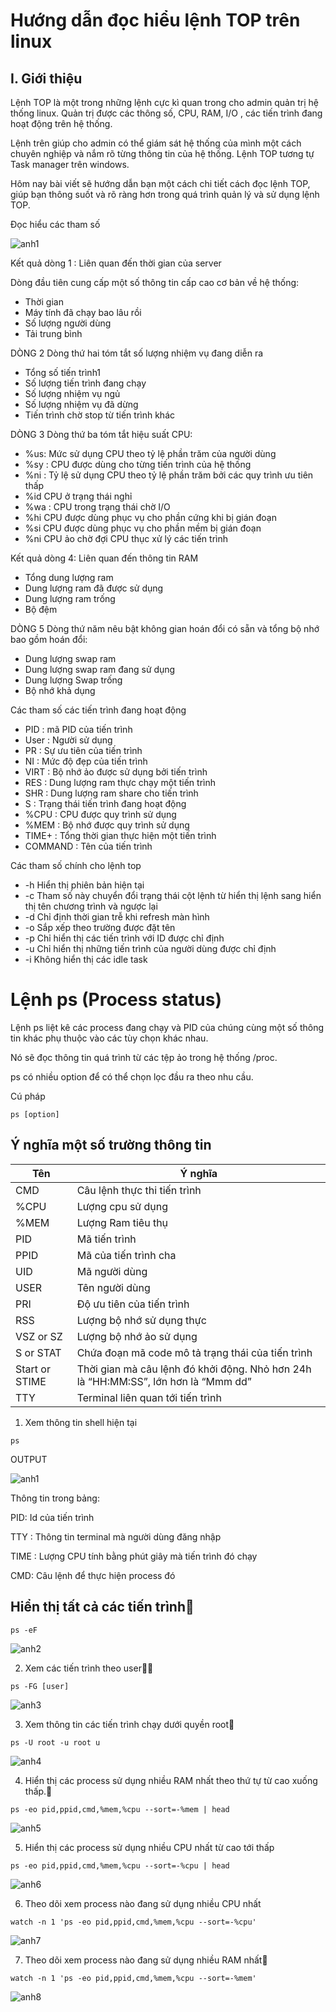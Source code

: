 # Hướng dẫn đọc hiểu lệnh TOP trên linux

## I. Giới thiệu
Lệnh TOP là một trong những lệnh cực kì quan trong cho admin quản trị hệ thống linux. Quản trị được các thông số, CPU, RAM, I/O , các tiến trình đang hoạt động trên hệ thống.

Lệnh trên giúp cho admin có thể giám sát hệ thống của mình một cách chuyên nghiệp và nắm rõ từng thông tin của hệ thống. Lệnh TOP tương tự Task manager trên windows. 

Hôm nay bài viết sẽ hướng dẫn bạn một cách chi tiết cách đọc lệnh TOP, giúp bạn thông suốt và rõ ràng hơn trong quá trình quản lý và sử dụng lệnh TOP.

Đọc hiểu các tham số

![anh1](https://image.prntscr.com/image/dL-YQZjJQ5_Of0bFOt_G0g.png)

Kết quả dòng 1 : Liên quan đến thời gian của server

Dòng đầu tiên cung cấp một số thông tin cấp cao cơ bản về hệ thống:

- Thời gian
- Máy tính đã chạy bao lâu rồi
- Số lượng người dùng
- Tải trung bình

DÒNG 2
Dòng thứ hai tóm tắt số lượng nhiệm vụ đang diễn ra

- Tổng số tiến trình1
- Số lượng tiến trình đang chạy
- Số lượng nhiệm vụ ngủ
- Số lượng nhiệm vụ đã dừng
- Tiến trình chờ stop từ tiến trình khác

DÒNG 3
Dòng thứ ba tóm tắt hiệu suất CPU:

- %us: Mức sử dụng CPU theo tỷ lệ phần trăm của người dùng
- %sy : CPU được dùng cho từng tiến trình của hệ thống
- %ni : Tỷ lệ sử dụng CPU theo tỷ lệ phần trăm bởi các quy trình ưu tiên thấp
- %id CPU ở trạng thái nghỉ
- %wa : CPU trong trạng thái chờ I/O
- %hi CPU được dùng phục vụ cho phần cứng khi bị gián đoạn
- %si CPU được dùng phục vụ cho phần mềm bị gián đoạn
- %ni CPU ảo chờ đợi CPU thục xử lý các tiến trình

Kết quả dòng 4: Liên quan đến thông tin RAM

- Tổng dung lượng ram
-  Dung lượng ram đã được sử dụng
- Dung lượng ram trống
- Bộ đệm

DÒNG 5
Dòng thứ năm nêu bật không gian hoán đổi có sẵn và tổng bộ nhớ bao gồm hoán đổi:

- Dung lượng swap ram
- Dung lượng swap ram đang sử dụng 
- Dung lượng Swap trống
- Bộ nhớ khả dụng

Các tham số các tiến trình đang hoạt động

- PID : mã PID của tiến trình
- User : Người sử dụng
- PR : Sự ưu tiên của tiến trình
- NI : Mức độ đẹp của tiến trình
- VIRT : Bộ nhớ ảo được sử dụng bởi tiến trình
- RES : Dung lượng ram thực chạy một tiến trình
- SHR : Dung lượng ram share cho tiến trình
- S : Trạng thái tiến trình đang hoạt động
- %CPU : CPU được quy trình sử dụng 
- %MEM : Bộ nhớ được quy trình sử dụng 
- TIME+ : Tổng thời gian thực hiện một tiến trình
- COMMAND : Tên của tiến trình

Các tham số chính cho lệnh top

- -h  Hiển thị phiên bản hiện tại
- -c  Tham số này chuyển đổi trạng thái cột lệnh từ hiển thị lệnh sang hiển thị tên chương trình và ngược lại
- -d  Chỉ định thời gian trễ khi refresh màn hình
- -o  Sắp xếp theo trường được đặt tên
- -p  Chỉ hiển thị các tiến trình với ID được chỉ định
- -u  Chỉ hiển thị những tiến trình của người dùng được chỉ định
- -i  Không hiển thị các idle task

# Lệnh ps (Process status)
Lệnh ps liệt kê các process đang chạy và PID của chúng cùng một số thông tin khác phụ thuộc vào các tùy chọn khác nhau.

Nó sẽ đọc thông tin quá trình từ các tệp ảo trong hệ thống /proc.

ps có nhiều option để có thể chọn lọc đầu ra theo nhu cầu.

Cú pháp
```
ps [option]
```

## Ý nghĩa một số trường thông tin
|Tên|Ý nghĩa|
|-|-|
|CMD|Câu lệnh thực thi tiến trình|
|%CPU|Lượng cpu sử dụng|
|%MEM|Lượng Ram tiêu thụ|
|PID|Mã tiến trình|
|PPID|Mã của tiến trình cha|
|UID|Mã người dùng|
|USER|Tên người dùng|
|PRI|Độ ưu tiên của tiến trình|
|RSS|Lượng bộ nhớ sử dụng thực|
|VSZ or SZ|Lượng bộ nhớ ảo sử dụng|
|S or STAT|Chứa đoạn mã code mô tả trạng thái của tiến trình|
|Start or STIME|Thời gian mà câu lệnh đó khởi động. Nhỏ hơn 24h là “HH:MM:SS”, lớn hơn là “Mmm dd”|
|TTY|Terminal liên quan tới tiến trình|






1. Xem thông tin shell hiện tại
```
ps
```
OUTPUT

![anh1](https://image.prntscr.com/image/SZqhp7FbThGpHENQWJpnkA.png)

Thông tin trong bảng:

PID:	Id của tiến trình

TTY :	Thông tin terminal mà người dùng đăng nhập

TIME : 	Lượng CPU tính bằng phút giây mà tiến trình đó chạy

CMD: 	Câu lệnh để thực hiện process đó

## Hiển thị tất cả các tiến trình
```
ps -eF
```
![anh2](https://image.prntscr.com/image/nfBfXaAUSt_ARNFvH0DyRA.png)



2. Xem các tiến trình theo user
```
ps -FG [user]
```
![anh3](https://image.prntscr.com/image/AQrONWp4Q2ClL6FC23iSeQ.png)

3. Xem thông tin các tiến trình chạy dưới quyền root
```
ps -U root -u root u
```
![anh4](https://image.prntscr.com/image/kqYhsaQTRdiFdhG6HDCj8w.png)

4. Hiển thị các process sử dụng nhiều RAM nhất theo thứ tự từ cao xuống thấp.
```
ps -eo pid,ppid,cmd,%mem,%cpu --sort=-%mem | head
```
![anh5](https://image.prntscr.com/image/odr_JB8FTVeuHoQ2WY3O8g.png)

5. Hiển thị các process sử dụng nhiều CPU nhất từ cao tới thấp
```
ps -eo pid,ppid,cmd,%mem,%cpu --sort=-%cpu | head
```
![anh6](https://image.prntscr.com/image/VeixQKpZQ5CNQguQ3aTaqQ.png)

6. Theo dõi xem process nào đang sử dụng nhiều CPU nhất
```
watch -n 1 'ps -eo pid,ppid,cmd,%mem,%cpu --sort=-%cpu'
```
![anh7](https://image.prntscr.com/image/GapWlCIyQFmJT2qkjNBWgQ.png)

7. Theo dõi xem process nào đang sử dụng nhiều RAM nhất
```
watch -n 1 'ps -eo pid,ppid,cmd,%mem,%cpu --sort=-%mem'
```
![anh8](https://image.prntscr.com/image/tWmbRtvOQ9mlTJOgPPNdTQ.png)